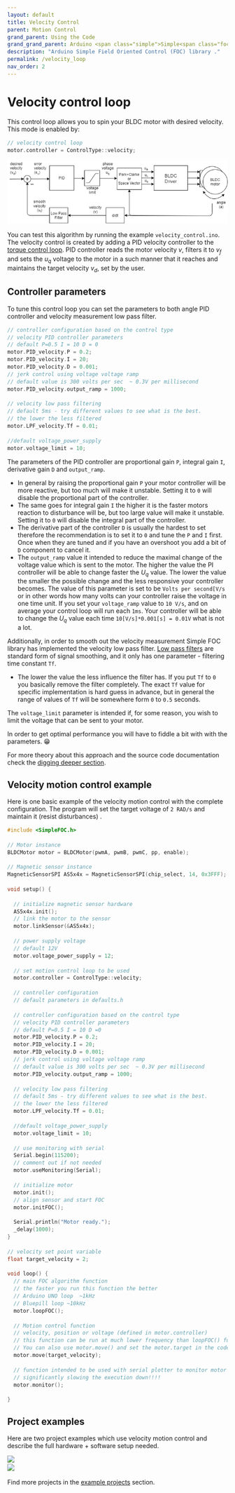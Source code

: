 ```yaml
---
layout: default
title: Velocity Control
parent: Motion Control
grand_parent: Using the Code
grand_grand_parent: Arduino <span class="simple">Simple<span class="foc">FOC</span>library</span>
description: "Arduino Simple Field Oriented Control (FOC) library ."
permalink: /velocity_loop
nav_order: 2
---
```


# Velocity control loop
This control loop allows you to spin your BLDC motor with desired velocity. This mode is enabled by:
```cpp
// velocity control loop
motor.controller = ControlType::velocity;
```

<img src="extras/Images/velocity_loop.png" >

You can test this algorithm by running the example `velocity_control.ino`.
The velocity control is created by adding a PID velocity controller to the [torque control loop](voltage_loop). PID controller reads the motor velocity <i>v</i>, filters it to <i>v<sub>f</sub></i> and sets the <i>u<sub>q</sub></i> voltage to the motor in a such manner that it reaches and maintains the target velocity <i>v<sub>d</sub></i>, set by the user. 

## Controller parameters
To tune this control loop you can set the parameters to both angle PID controller and velocity measurement low pass filter. 
``` cpp
// controller configuration based on the control type 
// velocity PID controller parameters
// default P=0.5 I = 10 D = 0
motor.PID_velocity.P = 0.2;
motor.PID_velocity.I = 20;
motor.PID_velocity.D = 0.001;
// jerk control using voltage voltage ramp
// default value is 300 volts per sec  ~ 0.3V per millisecond
motor.PID_velocity.output_ramp = 1000;

// velocity low pass filtering
// default 5ms - try different values to see what is the best. 
// the lower the less filtered
motor.LPF_velocity.Tf = 0.01;

//default voltage_power_supply
motor.voltage_limit = 10;
```
The parameters of the PID controller are proportional gain `P`, integral gain `I`, derivative gain `D`  and `output_ramp`. 
- In general by raising the proportional gain `P`  your motor controller will be more reactive, but too much will make it unstable. Setting it to `0` will disable the proportional part of the controller.
- The same goes for integral gain `I` the higher it is the faster motors reaction to disturbance will be, but too large value will make it unstable. Setting it to `0` will disable the integral part of the controller.
- The derivative part of the controller `D` is usually the hardest to set therefore the recommendation is to set it to `0` and tune the `P` and `I` first. Once when they are tuned and if you have an overshoot you add a bit of `D` component to cancel it.
- The `output_ramp` value it intended to reduce the maximal change of the voltage value which is sent to the motor. The higher the value the PI controller will be able to change faster the <i>U<sub>q</sub></i> value. The lower the value the smaller the possible change and the less responsive your controller becomes. The value of this parameter is set to be `Volts per second[V/s` or in other words how many volts can your controller raise the voltage in one time unit. If you set your `voltage_ramp` value to `10 V/s`, and on average your control loop will run each `1ms`. Your controller will be able to change the <i>U<sub>q</sub></i> value each time `10[V/s]*0.001[s] = 0.01V` what is not a lot.

Additionally, in order to smooth out the velocity measurement Simple FOC library has implemented the velocity low pass filter. [Low pass filters](https://en.wikipedia.org/wiki/Low-pass_filter) are standard form of signal smoothing, and it only has one parameter - filtering time constant `Tf`. 
- The lower the value the less influence the filter has. If you put `Tf` to `0` you basically remove the filter completely. The exact `Tf` value for specific implementation is hard guess in advance, but in general the range of values of `Tf` will be somewhere form `0` to `0.5` seconds.

The `voltage_limit` parameter is intended if, for some reason, you wish to limit the voltage that can be sent to your motor.  

In order to get optimal performance you will have to fiddle a bit with with the parameters. 😁

For more theory about this approach and the source code documentation check the [digging deeper section](digging_deeper).

## Velocity motion control example

Here is one basic example of the velocity motion control with the complete configuration. The program will set the target voltage of `2 RAD/s` and maintain it (resist disturbances) .

```cpp
#include <SimpleFOC.h>

// Motor instance
BLDCMotor motor = BLDCMotor(pwmA, pwmB, pwmC, pp, enable);

// Magnetic sensor instance
MagneticSensorSPI AS5x4x = MagneticSensorSPI(chip_select, 14, 0x3FFF);

void setup() {
 
  // initialize magnetic sensor hardware
  AS5x4x.init();
  // link the motor to the sensor
  motor.linkSensor(&AS5x4x);

  // power supply voltage
  // default 12V
  motor.voltage_power_supply = 12;

  // set motion control loop to be used
  motor.controller = ControlType::velocity;

  // controller configuration 
  // default parameters in defaults.h

  // controller configuration based on the control type 
  // velocity PID controller parameters
  // default P=0.5 I = 10 D =0
  motor.PID_velocity.P = 0.2;
  motor.PID_velocity.I = 20;
  motor.PID_velocity.D = 0.001;
  // jerk control using voltage voltage ramp
  // default value is 300 volts per sec  ~ 0.3V per millisecond
  motor.PID_velocity.output_ramp = 1000;

  // velocity low pass filtering
  // default 5ms - try different values to see what is the best. 
  // the lower the less filtered
  motor.LPF_velocity.Tf = 0.01;

  //default voltage_power_supply
  motor.voltage_limit = 10;

  // use monitoring with serial 
  Serial.begin(115200);
  // comment out if not needed
  motor.useMonitoring(Serial);

  // initialize motor
  motor.init();
  // align sensor and start FOC
  motor.initFOC();

  Serial.println("Motor ready.");
  _delay(1000);
}

// velocity set point variable
float target_velocity = 2;

void loop() {
  // main FOC algorithm function
  // the faster you run this function the better
  // Arduino UNO loop  ~1kHz
  // Bluepill loop ~10kHz 
  motor.loopFOC();

  // Motion control function
  // velocity, position or voltage (defined in motor.controller)
  // this function can be run at much lower frequency than loopFOC() function
  // You can also use motor.move() and set the motor.target in the code
  motor.move(target_velocity);

  // function intended to be used with serial plotter to monitor motor variables
  // significantly slowing the execution down!!!!
  motor.monitor();
  
}
```

## Project examples
Here are two project examples which use velocity motion control and describe the full hardware + software setup needed.


<div class="image_icon width30">
    <a href="velocity_control_example">
        <img src="extras/Images/uno_l6234_velocity.jpg"  >
        <i class="fa fa-external-link-square fa-2x"></i>
    </a>
</div>
<div class="image_icon width30">
    <a href="gimbal_velocity_example">
        <img src="extras/Images/hmbgc_v22_velocity_control.jpg" >
        <i class="fa fa-external-link-square fa-2x"></i>
    </a>
</div>

Find more projects in the [example projects](example_projects) section.